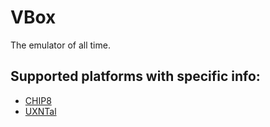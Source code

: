 # VBox

The emulator of all time.

## Supported platforms with specific info:
- [CHIP8](./docs/CHIP8.md)
- [UXNTal](./docs/UXNTal.md)